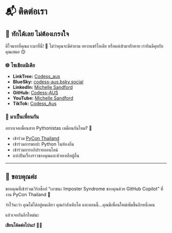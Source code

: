 # 📬 ติดต่อเรา

## 💬 ทักได้เลย ไม่ต้องเกรงใจ

ดีใจมากที่คุณแวะมาที่นี่! 💜 ไม่ว่าคุณจะมีคำถาม อยากแชร์ไอเดีย หรือแค่เข้ามาทักทาย เรายินดีคุยกับคุณเสมอ 😊

### 🌐 โซเชียลมีเดีย
- **LinkTree:** [Codess_aus](https://linktr.ee/codess_aus)
- **BlueSky:** [codess-aus.bsky.social](https://bsky.app/profile/codess-aus.bsky.social)
- **LinkedIn:** [Michelle Sandford](https://www.linkedin.com/in/michellesandford/)
- **GitHub:** [Codess-AUS](https://github.com/codess-aus)
- **YouTube:** [Michelle Sandford](https://www.youtube.com/c/MichelleSandford)
- **TikTok:** [Codess_Aus](https://www.tiktok.com/@codess_aus)

### 🤝 มาเป็นเพื่อนกัน

อยากเจอเพื่อนสาย Pythonistas เหมือนกันไหม? 🐍
- เข้าร่วม [PyCon Thailand](https://th.pycon.org/)
- เข้าร่วมการพบปะ Python ในท้องถิ่น
- เข้าร่วมการอภิปรายออนไลน์
- แบ่งปันเรื่องราวของคุณและช่วยเหลือผู้อื่น

---

## 🙏 ขอบคุณค่ะ

ขอบคุณที่เข้าร่วมเวิร์กช็อป
“เอาชนะ Imposter Syndrome ของคุณด้วย GitHub Copilot”
ที่งาน PyCon Thailand 🥰

จำไว้นะว่า คุณไม่ได้อยู่คนเดียว คุณกำลังเติบโต และตอนนี้…คุณมีเพื่อนใหม่เพิ่มขึ้นอีกหนึ่งคน

แล้วเจอกันอีกใหม่นะ

**เขียนโค้ดต่อไปนะ! 🐍💜**
